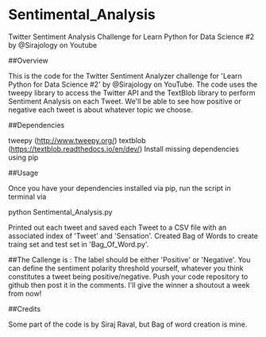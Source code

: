 # Sentimental_Analysis

Twitter Sentiment Analysis Challenge for Learn Python for Data Science #2 by @Sirajology on Youtube

##Overview

This is the code for the Twitter Sentiment Analyzer challenge for 'Learn Python for Data Science #2' by @Sirajology on YouTube. The code uses the tweepy library to access the Twitter API and the TextBlob library to perform Sentiment Analysis on each Tweet. We'll be able to see how positive or negative each tweet is about whatever topic we choose.

##Dependencies

tweepy (http://www.tweepy.org/)
textblob (https://textblob.readthedocs.io/en/dev/)
Install missing dependencies using pip

##Usage

Once you have your dependencies installed via pip, run the script in terminal via

python Sentimental_Analysis.py

Printed out each tweet and saved each Tweet to a CSV file with an associated index of 'Tweet' and 'Sensation'. 
Created Bag of Words to create traing set and test set in 'Bag_Of_Word.py'.

##The Callenge is :
The label should be either 'Positive' or 'Negative'. You can define the sentiment polarity threshold yourself, whatever you think constitutes a tweet being positive/negative. Push your code repository to github then post it in the comments. I'll give the winner a shoutout a week from now!

##Credits

Some part of the code is by Siraj Raval, but Bag of word creation is mine.
